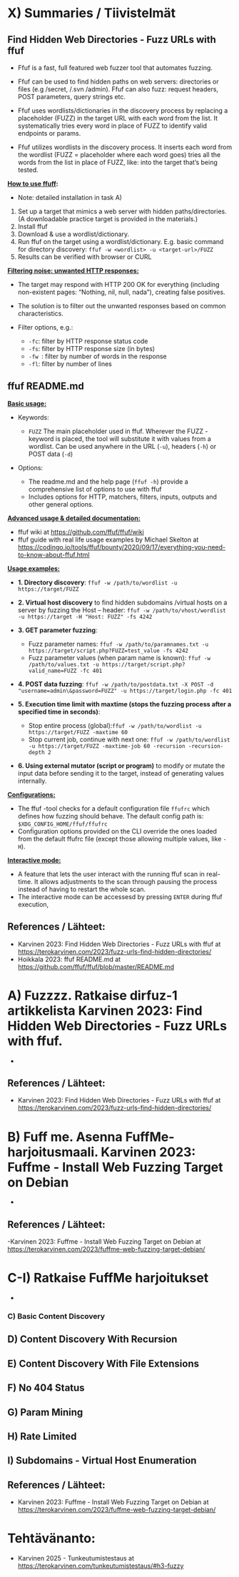 # X) Summaries / Tiivistelmät

## Find Hidden Web Directories - Fuzz URLs with ffuf

- Ffuf is a fast, full featured web fuzzer tool that automates fuzzing.
  
- Ffuf can be used to find hidden paths on web servers: directories or files (e.g /secret, /.svn /admin). Ffuf can also fuzz: request headers, POST parameters, query strings etc.
  
- Ffuf uses wordlists/dictionaries in the discovery process by replacing a placeholder (FUZZ) in the target URL with each word from the list. It systematically tries every word in place of FUZZ to identify valid endpoints or params.
  
- Ffuf utilizes wordlists in the discovery process. It inserts each word from the wordlist (FUZZ = placeholder where each word goes) tries all the words from the list in place of FUZZ, like: into the target that’s being tested.

**<ins>How to use ffuff</ins>:**
- Note: detailed installation in task A)
  
1.	Set up a target that mimics a web server with hidden paths/directories. (A  downloadable practice target is provided in the materials.)
2.	Install ffuf
3.	Download & use a wordlist/dictionary. 
4.	Run ffuf on the target using a wordlist/dictionary. E.g. basic command for directory discovery: `ffuf -w <wordlist> -u <target-url>/FUZZ`
5.	Results can be verified with browser or CURL
       
**<ins>Filtering noise: unwanted HTTP responses:</ins>**
- The target may respond with HTTP 200 OK for everything (including non-existent pages: “Nothing, nil, null, nada”), creating false positives. 
- The solution is to filter out the unwanted responses based on common characteristics.

- Filter options, e.g.:
    - `-fc`: filter by HTTP response status code
    - `-fs`: filter by HTTP response size (in bytes)
    - `-fw `: filter by number of words in the response
    - `-fl`: filter by number of lines


## ffuf README.md

**<ins>Basic usage:</ins>**

- Keywords:
  - `FUZZ` The main placeholder used in ffuf. Wherever the FUZZ -keyword is placed, the tool will substitute it with values from a wordlist. Can be used anywhere in the URL (`-u`), headers (`-h`) or POST data (`-d`)
    
- Options:
  - The readme.md and the help page (`ffuf -h`) provide a comprehensive list of options to use with ffuf
  - Includes options for HTTP, matchers, filters, inputs, outputs and other general options.  

**<ins>Advanced usage & detailed documentation:</ins>**

- ffuf wiki at https://github.com/ffuf/ffuf/wiki
- ffuf guide with real life usage examples by Michael Skelton at https://codingo.io/tools/ffuf/bounty/2020/09/17/everything-you-need-to-know-about-ffuf.html 

**<ins>Usage examples:</ins>**

- **1. Directory discovery**: `ffuf -w /path/to/wordlist -u https://target/FUZZ`
  
- **2. Virtual host discovery** to find hidden subdomains /virtual hosts on a server by fuzzing the Host – header: `ffuf -w /path/to/vhost/wordlist -u https://target -H "Host: FUZZ" -fs 4242`

- **3. GET parameter fuzzing**:
  - Fuzz parameter names: `ffuf -w /path/to/paramnames.txt -u https://target/script.php?FUZZ=test_value -fs 4242`
  - Fuzz parameter values (when param name is known): `ffuf -w /path/to/values.txt -u https://target/script.php?valid_name=FUZZ -fc 401`
    
- **4. POST data fuzzing**: `ffuf -w /path/to/postdata.txt -X POST -d "username=admin\&password=FUZZ" -u https://target/login.php -fc 401`
  
- **5. Execution time limit with maxtime (stops the fuzzing process after a specified time in seconds)**: 
  - Stop entire process (global):`ffuf -w /path/to/wordlist -u https://target/FUZZ -maxtime 60`
  - Stop current job, continue with next one: `ffuf -w /path/to/wordlist -u https://target/FUZZ -maxtime-job 60 -recursion -recursion-depth 2`
    
- **6. Using external mutator (script or program)** to modify or mutate the input data before sending it to the target, instead of generating values internally.


**<ins>Configurations:</ins>**

- The ffuf -tool checks for a default configuration file `ffufrc` which defines how  fuzzing should behave. The default config path is: `$XDG_CONFIG_HOME/ffuf/ffufrc`
- Configuration options provided on the CLI override the ones loaded from the default ffufrc file (except those allowing multiple values, like `-H`). 

**<ins>Interactive mode:</ins>**

- A feature that lets the user interact with the running ffuf scan in real-time. It allows adjustments to the scan through pausing the process instead of having to restart the whole scan.
- The interactive mode can be accessesd by pressing `ENTER` during ffuf execution,


## References / Lähteet:
- Karvinen 2023: Find Hidden Web Directories - Fuzz URLs with ffuf at https://terokarvinen.com/2023/fuzz-urls-find-hidden-directories/ 
- Hoikkala 2023: ffuf README.md at https://github.com/ffuf/ffuf/blob/master/README.md 



# A) Fuzzzz. Ratkaise dirfuz-1 artikkelista Karvinen 2023: Find Hidden Web Directories - Fuzz URLs with ffuf.
-


## References / Lähteet:
- Karvinen 2023: Find Hidden Web Directories - Fuzz URLs with ffuf at https://terokarvinen.com/2023/fuzz-urls-find-hidden-directories/

# B) Fuff me. Asenna FuffMe-harjoitusmaali. Karvinen 2023: Fuffme - Install Web Fuzzing Target on Debian
-

## References / Lähteet:
-Karvinen 2023: Fuffme - Install Web Fuzzing Target on Debian at https://terokarvinen.com/2023/fuffme-web-fuzzing-target-debian/ 


# C-I) Ratkaise FuffMe harjoitukset

-
### C) Basic Content Discovery
## D) Content Discovery With Recursion
## E) Content Discovery With File Extensions
## F) No 404 Status
## G) Param Mining
## H) Rate Limited
## I) Subdomains - Virtual Host Enumeration

## References / Lähteet:
- Karvinen 2023: Fuffme - Install Web Fuzzing Target on Debian at https://terokarvinen.com/2023/fuffme-web-fuzzing-target-debian/ 


# Tehtävänanto:
- Karvinen 2025 - Tunkeutumistestaus at https://terokarvinen.com/tunkeutumistestaus/#h3-fuzzy
